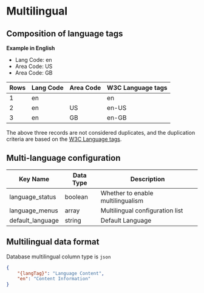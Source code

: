 # Multilingual

## Composition of language tags

**Example in English**

- Lang Code: en
- Area Code: US
- Area Code: GB

| Rows | Lang Code | Area Code | W3C Language tags |
| --- | --- | --- | --- |
| 1 | en |  | en |
| 2 | en | US | en-US |
| 3 | en | GB | en-GB |

The above three records are not considered duplicates, and the duplication criteria are based on the [W3C Language tags](https://www.w3.org/International/articles/language-tags/).

## Multi-language configuration

| Key Name | Data Type | Description |
| --- | --- | --- |
| language_status | boolean |  Whether to enable multilingualism |
| language_menus | array | Multilingual configuration list |
| default_language | string | Default Language |

## Multilingual data format

Database multilingual column type is `json`

```json
{
    "{langTag}": "Language Content",
    "en": "Content Information"
}
```
